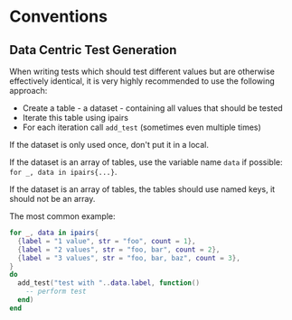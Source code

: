 
# Conventions

## Data Centric Test Generation

<!-- cSpell:ignore ipairs -->

When writing tests which should test different values but are otherwise effectively identical, it is very highly recommended to use the following approach:

- Create a table - a dataset - containing all values that should be tested
- Iterate this table using ipairs
- For each iteration call `add_test` (sometimes even multiple times)

If the dataset is only used once, don't put it in a local.

If the dataset is an array of tables, use the variable name `data` if possible: `for _, data in ipairs{...}`.

If the dataset is an array of tables, the tables should use named keys, it should not be an array.

The most common example:

```lua
for _, data in ipairs{
  {label = "1 value", str = "foo", count = 1},
  {label = "2 values", str = "foo, bar", count = 2},
  {label = "3 values", str = "foo, bar, baz", count = 3},
}
do
  add_test("test with "..data.label, function()
    -- perform test
  end)
end
```
